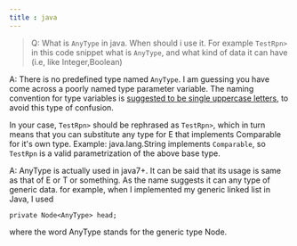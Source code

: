 ```yaml
---
title : java
---
```


> Q: What is `AnyType` in java. When should i use it. For example `TestRpn>` in this code snippet what is `AnyType`, and what kind of data it can have (i.e, like Integer,Boolean)

A: There is no predefined type named `AnyType`. I am guessing you have come across a poorly named type parameter variable. The naming convention for type variables is [suggested to be single uppercase letters](http://docs.oracle.com/javase/tutorial/java/generics/types.html), to avoid this type of confusion.

In your case, `TestRpn>` should be rephrased as `TestRpn>`, which in turn means that you can substitute any type for E that  implements Comparable for it's own type. Example: java.lang.String  implements `Comparable`, so `TestRpn` is a valid parametrization of the above base type.



A: AnyType is actually used in java7+. It can be said that its usage is  same as that of  E or T or something. As the name suggests it can any  type of generic data. for example, when I implemented my generic linked list in Java, I used

```
private Node<AnyType> head;
```

where the word AnyType stands for the generic type Node.